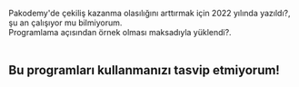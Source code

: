 Pakodemy'de çekiliş kazanma olasılığını arttırmak için 2022 yılında yazıldı?, şu an çalışıyor mu bilmiyorum.<br>
Programlama açısından örnek olması maksadıyla yüklendi?.<br><br>
<h2>Bu programları kullanmanızı tasvip etmiyorum!</h2>
